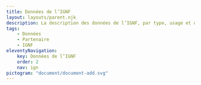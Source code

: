 ```yaml
---
title: Données de l’IGNF
layout: layouts/parent.njk
description: La description des données de l’IGNF, par type, usage et utilisation
tags:
    - Données
    - Partenaire
    - IGNF
eleventyNavigation:
    key: Données de l’IGNF
    order: 2
    nav: ign
pictogram: "document/document-add.svg"
---
```

